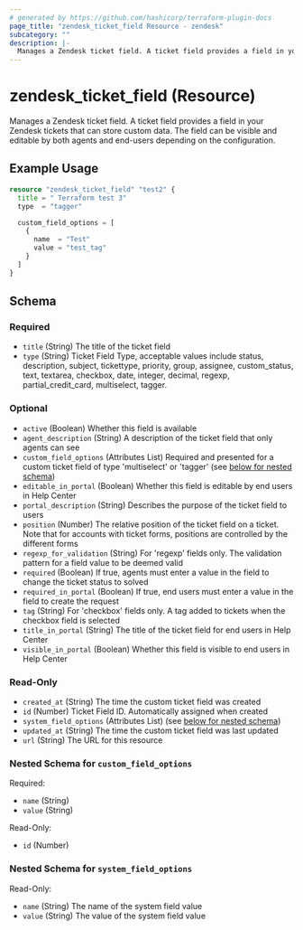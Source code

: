 ```yaml
---
# generated by https://github.com/hashicorp/terraform-plugin-docs
page_title: "zendesk_ticket_field Resource - zendesk"
subcategory: ""
description: |-
  Manages a Zendesk ticket field. A ticket field provides a field in your Zendesk tickets that can store custom data. The field can be visible and editable by both agents and end-users depending on the configuration.
---
```


# zendesk_ticket_field (Resource)

Manages a Zendesk ticket field. A ticket field provides a field in your Zendesk tickets that can store custom data. The field can be visible and editable by both agents and end-users depending on the configuration.

## Example Usage

```terraform
resource "zendesk_ticket_field" "test2" {
  title = " Terraform test 3"
  type  = "tagger"

  custom_field_options = [
    {
      name  = "Test"
      value = "test_tag"
    }
  ]
}
```

<!-- schema generated by tfplugindocs -->
## Schema

### Required

- `title` (String) The title of the ticket field
- `type` (String) Ticket Field Type, acceptable values include status, description, subject, tickettype, priority, group, assignee, custom_status, text, textarea, checkbox, date, integer, decimal, regexp, partial_credit_card, multiselect, tagger.

### Optional

- `active` (Boolean) Whether this field is available
- `agent_description` (String) A description of the ticket field that only agents can see
- `custom_field_options` (Attributes List) Required and presented for a custom ticket field of type 'multiselect' or 'tagger' (see [below for nested schema](#nestedatt--custom_field_options))
- `editable_in_portal` (Boolean) Whether this field is editable by end users in Help Center
- `portal_description` (String) Describes the purpose of the ticket field to users
- `position` (Number) The relative position of the ticket field on a ticket. Note that for accounts with ticket forms, positions are controlled by the different forms
- `regexp_for_validation` (String) For 'regexp' fields only. The validation pattern for a field value to be deemed valid
- `required` (Boolean) If true, agents must enter a value in the field to change the ticket status to solved
- `required_in_portal` (Boolean) If true, end users must enter a value in the field to create the request
- `tag` (String) For 'checkbox' fields only. A tag added to tickets when the checkbox field is selected
- `title_in_portal` (String) The title of the ticket field for end users in Help Center
- `visible_in_portal` (Boolean) Whether this field is visible to end users in Help Center

### Read-Only

- `created_at` (String) The time the custom ticket field was created
- `id` (Number) Ticket Field ID. Automatically assigned when created
- `system_field_options` (Attributes List) (see [below for nested schema](#nestedatt--system_field_options))
- `updated_at` (String) The time the custom ticket field was last updated
- `url` (String) The URL for this resource

<a id="nestedatt--custom_field_options"></a>
### Nested Schema for `custom_field_options`

Required:

- `name` (String)
- `value` (String)

Read-Only:

- `id` (Number)


<a id="nestedatt--system_field_options"></a>
### Nested Schema for `system_field_options`

Read-Only:

- `name` (String) The name of the system field value
- `value` (String) The value of the system field value
